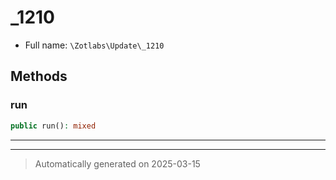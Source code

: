 
# _1210





* Full name: `\Zotlabs\Update\_1210`




## Methods


### run



```php
public run(): mixed
```












***


***
> Automatically generated on 2025-03-15
